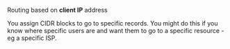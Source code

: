 Routing based on **client IP** address

You assign CIDR blocks to go to specific records.
You might do this if you know where specific users are and want them to go to a specific resource - eg a specific ISP.

